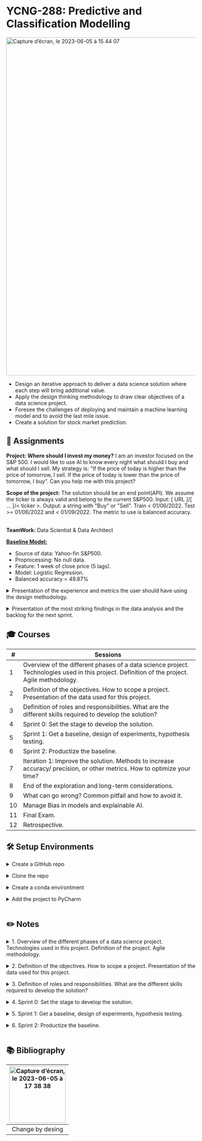 # YCNG-288: Predictive and Classification Modelling

<img width="900" alt="Capture d’écran, le 2023-06-05 à 15 44 07" src="https://github.com/MNLepage08/MNLepage08/assets/113123425/457d320b-db7a-4631-9539-96137fd1bfe0"><p>
  
* Design an iterative approach to deliver a data science solution where each step will bring additional value.
* Apply the design thinking methodology to draw clear objectives of a data science project.
* Foresee the challenges of deploying and maintain a machine learning model and to avoid the last mile issue.
* Create a solution for stock market prediction.


   
  
## :rocket: Assignments
 
**Project: Where should I invest my money?** I am an investor focused on the S&P 500. I would like to use AI to know every night what should I buy and what should I sell. My strategy is: ”If the price of today is higher than the price of tomorrow, I sell. If the price of today is lower than the price of tomorrow, I buy”. Can you help me with this project?

**Scope of the project:** The solution should be an end point(API). We assume the ticker is always valid and belong to the current S&P500. Input: [ URL ]/[ ... ]/< ticker >. Output: a string with "Buy" or "Sell". Train < 01/06/2022. Test >= 01/06/2022 and < 01/09/2022. The metric to use is balanced accuracy.<br><br>

**TeamWork:** Data Scientist & Data Architect

[**Baseline Model:**](https://github.com/MNLepage08/YCNG-288-DevOps/blob/main/DevOps%20-%20Baseline.ipynb) 
* Source of data: Yahoo-fin S&P500.
* Proprocessing: No null data.
* Feature: 1 week of close price (5 lags).
* Model: Logistic Regression.
* Balanced accuracy = 49.87%
  
<details close>
<summary>Presentation of the experience and metrics the user should have using the design methodology.<p></summary>
  
<img width="400" alt="Capture d’écran, le 2023-06-05 à 18 13 14" src="https://github.com/MNLepage08/MNLepage08/assets/113123425/238ee409-b31e-4f89-966f-40f83415c09b"> <img width="400" alt="Capture d’écran, le 2023-06-05 à 18 13 27" src="https://github.com/MNLepage08/MNLepage08/assets/113123425/1d3c5b62-2481-4d10-abab-4a0aa9fb8c67"><p>
  
</details> 


<details close>
<summary>Presentation of the most striking findings in the data analysis and the backlog for the next sprint.</summary>
  
[Data Analysis Code](https://github.com/MNLepage08/YCNG-288-DevOps/blob/main/DevOps%20-%20Data%20Analysis.ipynb)

<img width="400" alt="Capture d’écran, le 2023-06-21 à 15 51 35" src="https://github.com/MNLepage08/MNLepage08/assets/113123425/94938117-0a52-46a2-93d2-009fd3c13a84"><img width="400" alt="Capture d’écran, le 2023-06-21 à 15 51 53" src="https://github.com/MNLepage08/MNLepage08/assets/113123425/924d7a54-6e36-4b4b-83c6-8d98fb7bb63c">

</details> 
  
## :mortar_board: Courses

| # | Sessions | 
| ------------- | ------------- |
| 1 | Overview of the different phases of a data science project. Technologies used in this project. Definition of the project. Agile methodology. |
| 2 | Definition of the objectives. How to scope a project. Presentation of the data used for this project. |
| 3 | Definition of roles and responsibilities. What are the different skills required to develop the solution? |
| 4 | Sprint 0: Set the stage to develop the solution. |
| 5 | Sprint 1: Get a baseline, design of experiments, hypothesis testing. |
| 6 | Sprint 2: Productize the baseline. |
| 7 | Iteration 1: Improve the solution. Methods to increase accuracy/ precision, or other metrics. How to optimize your time? |
| 8 | End of the exploration and long-term considerations. |
| 9 | What can go wrong? Common pitfall and how to avoid it. |
| 10 | Manage Bias in models and explainable AI. |
| 11 | Final Exam. |
| 12 | Retrospective. |


## :hammer_and_wrench: Setup Environments
  
<details close>
<summary>Create a GitHub repo<p></summary>

[GitHub repo: ](https://docs.github.com/en/get-started/quickstart/create-a-repo)"To put your project up on GitHub, you will need to create a repository for it to live in." Assuming you have a GitHub account. I recommend to use the gmail account where have your GCP.
  
</details>   
  
  
<details close>
<summary>Clone the repo<p></summary>

[Cloning a repository: ](https://docs.github.com/en/repositories/creating-and-managing-repositories/cloning-a-repository)"When you create a repository on GitHub.com, it exists as a remote repository. You can clone your repository to create a local copy on your computer and sync between the two locations."
```
$ git clone https://github.com/YOUR-USERNAME/YOUR-REPOSITORY
``` 
  
</details>  
  
  
<details close>
<summary>Create a conda environtment<p></summary>
  
Suppose you have already installed [conda](https://docs.conda.io/projects/conda/en/latest/user-guide/install/), create an environment from an [environment.yml](https://docs.conda.io/projects/conda/en/latest/user-guide/tasks/manage-environments.html#creating-an-environment-from-an-environment-yml-file) file
```
$ conda env create -f YCNG-288-DevOps/scripts/environment.yml
``` 
Activate the new environment:
```
$ conda activate DevOps
```
Verify that the new environment was installed correctly:
```
$ conda env list
```
  
</details>   

  
<details close>
<summary>Add the project to PyCharm<p></summary>
 
* Open the project YCNG-288-DevOps.
* On Run / Edit Configuration, Add new / Python / Name: DevOps, Script path: app.py, Python interpreter: Python 3.9(DevOps).
* Ready to work locally.
  
</details>  
  
  
## :pencil2: Notes

<details close>
<summary>1. Overview of the different phases of a data science project. Technologies used in this project. Definition of the project. Agile methodology. <p></summary>

* [Fail:](https://www.mckinsey.com/capabilities/mckinsey-digital/our-insights/what-separates-leaders-from-laggards-in-the-internet-of-things)  Gartner Estimated - 85% of big data projects fail (2017). 80% of AI projects will remain alchemy, run by wizards whose talents will not scale in the organization (2020). 20% of analytic insights will deliver business outcomes (2022). 77% respondents say that “business adoption” of big data and AI initiatives continues to represent a challenge for their organizations. Many reasons: Over engineering, Scoop change, Not asking the right question.<p>

* Technical Dept:<p> <img width="527" align="left" alt="Capture d’écran, le 2023-06-05 à 16 17 14" src="https://github.com/MNLepage08/MNLepage08/assets/113123425/a6c0bccc-a2c9-4fd8-b3d4-66e4c97b4a6b"><br><br><br><br><br><br><br><br>

* Minimum Valuable Product: <p><img width="300" alt="Capture d’écran, le 2023-06-05 à 16 31 43" src="https://github.com/MNLepage08/MNLepage08/assets/113123425/ac0e830f-5d84-4fb1-963d-7152a69bd811"> <img width="290" alt="Capture d’écran, le 2023-06-05 à 16 31 57" src="https://github.com/MNLepage08/MNLepage08/assets/113123425/695083ca-14d0-4d4d-bdd7-b2a674f8309d"><p>
  
* <img width="400" align='right' alt="Capture d’écran, le 2023-06-05 à 16 44 56" src="https://github.com/MNLepage08/MNLepage08/assets/113123425/20b4d935-fd27-496f-8bad-313b43c83f81">**Agile methodology:** Heavy overhead - Sprint, Stand up, Demo/Review, Planning, Grooming, Retrospective.<p>Roles - Product owner, Scrum master, Team lead, Team members.
  
* [Scrum implementation of Agile: ](https://youtu.be/iJ_sl6J8PRg)<p><img width="500" alt="Capture d’écran, le 2023-06-05 à 16 45 19" src="https://github.com/MNLepage08/MNLepage08/assets/113123425/0cfc927a-8c75-4ec6-9ddc-d037ef65c212">

* The steps of a Data Science Project: Define the scope, Create a baseline, Productize, Success criteria? Yes - Done, No - Improve and go to create a baseline.
  
* [Git: ](https://git-scm.com)“Git is a free and open source distributed version control system designed to handle everything from small to very large projects with speed and efficiency.”

* [GitFlow: ](https://www.atlassian.com/git/tutorials/what-is-git)is a branching model for Git, created by Vincent Driessen. It has attracted a lot of attention because it is very well suited to collaboration and scaling the development team.” One branch per feature. If you are working alone, no branches.
  
* [Conda: ](https://docs.conda.io/projects/conda/en/latest/user-guide/tasks/manage-environments.html)Concept of environment to manage dependencies (Project 1 --> pandas 1.1, Project 2 --> pandas 1.0 and matplotlib 3.3.2). Isolate dependencies from projects to projects. You can share the environment. Easy to play with dependencies without breaking everything. Works well with pip.

* [Docker: ](https://aws.amazon.com/fr/blogs/opensource/why-use-docker-containers-for-machine-learning-development/) Almost guaranty reproductivity. Solve any conflict of environment. Make easy for deployment. De facto industry standard. 
  
* CI/CD Continuous Integration/Continuour delivery: Each time a new feature / improvement is done, you should push it to production. <img width="400" align='left' alt="Capture d’écran, le 2023-06-05 à 17 15 57" src="https://github.com/MNLepage08/MNLepage08/assets/113123425/9b9280d7-2ee8-49d6-96e6-4bbf1f0c1d6e"><p>
**CI/CD Workflow:** The team did a modification/improvement in the code. Push the code to git repository. CI/CD watches the git repository and trigger a new build. If the build secceded, create a new docker container with the code. Push the container to production (manually).
  
* **GCP: Google Cloud Platform:** to leverage clud tools and easy deployment, we will use GCP tools. [Projects](https://cloud.google.com/resource-manager/docs?hl=fr), [Cloud Build](https://cloud.google.com/build/docs?hl=fr), [Google run](https://codelabs.developers.google.com/codelabs/cloud-run-hello-python3/#0), [Google storage](https://cloud.google.com/storage/docs?hl=fr) 
 
* Good practices: Avoid Jupyter Notebook to create the solution (fine for exploration). Separate business logic, data IO, and algorithm into 3 separated modules. [When possible, leverage functional programming](https://towardsdatascience.com/functional-programing-in-data-science-projects-c909c11138bb). Do not alter data manually or on your local machine. Leverage the CI/CD. Stateless code. Use conda for code development and docker for running tests locally. Any result should be discarded if not produced by CI/CD.

</details>

  
<details close>
<summary>2. Definition of the objectives. How to scope a project. Presentation of the data used for this project. <p></summary>

* [Desing Thinking (Change by Design): ](https://youtu.be/_r0VX-aU_T8)
  
* **3 pilar of design thinking** - **Insipration:** The problem or opportunity that motivates the search of solution. **Ideation:** The process of generating, developing, and testing ideas. **Implementation:** The path that leads from the project stage into people's lives.
  
* **Inspiration -** **Insights:** Focus more on understanding deeply. Not always from quantitative data. Go out in the world. Talk to users… Capture ”thoughtless acts”. **Observation:** “Watching what people don’t do, listening to what they don’t say”. Watch how people behaves, reacts… **Empathy:** Put yourself into their shoes. Can be done literally. **Overview:** Get insights,	Get the constrains,	Create the team, Get insights, Define personas, Define the user experiment.

* **Ideation:** Defer Judgment. Encourage Ideas. Stay Focus on the topic. Build on the ideas of others. The Goal is to create a story board according the experience(s) we want the personas to live. Diverge/Converge. Define the scop.

* **Implementation:** Quick and dirty. The goal is to get feedback as early as possible. Create a mockup (sketch/draft). Test the mockup with the team. Get feedback (iterate). Create a prototype.

* **The team for the interview:** Expert(vertical knowledge), Technical person, The client, The end user, Anyone that could answer the questions and provide insignth.

* **Example of questions:** Why do you need this? Who will use it? How often? What did you try? How do you know the current solution is not good? What mechanism do you use to evaluate your current solution? Assuming we are done with the project, who will maintain it? What number do you need? What precision do you need?
  
* [Data: yahoo_fin package](https://theautomatic.net/yahoo_fin-documentation/)
  
</details>  

  
<details close>
<summary>3. Definition of roles and responsibilities. What are the different skills required to develop the solution? <p></summary>
  
* **A brief history of Data Science:** New profession which would support the understanding and interpretation of the large amounts of data which was being amassed at the time. Statistics --> Machine Learning --> Deep Learning. Directly caused by the bid data. Data scientist = Statistician _ Software Engineering.
  
* **List of roles:** Data scientist: Applied Data Scientist, Data engineer, Research scientist, MlOps, Business Analyst. Database engineer: Data Architect, Data Analyst. Web Developper: Software Developper (Web - Full stack, Back end, Front end).
  
* <img width="330" align="right" alt="Capture d’écran, le 2023-06-05 à 22 52 37" src="https://github.com/MNLepage08/MNLepage08/assets/113123425/6bbd71d9-a79f-4547-a5cd-2c6c407db271">[Understand the data science process:](https://www.kdnuggets.com/2015/11/different-data-science-roles-industry.html) 1. Get the data, 2. Analyse data, 3. Clean data, 4. Create features, 5. Train model/Evaluate the model, 6. Package model, 7. Deploy pipeline (pipeline = from data prediction), 8. Integrate pipeline in the app/platform, 9. Monitor model.
  
</details> 

  
<details close>
<summary>4. Sprint 0: Set the stage to develop the solution.<p></summary>

* <img width="500" align="right" alt="Capture d’écran, le 2023-06-06 à 00 45 04" src="https://github.com/MNLepage08/MNLepage08/assets/113123425/e302e987-dd99-49e7-aa28-c0fec5e4e5e5">**The goal of the sprint 0 is:** To set up your environment. To do a quick data analysis.See the section on setup environments for more details. 
  
* **Workflow Example:** You should see this process as circles. You might spend a lot of time iterating on models/strategies. However, you should always stay close to a production state where the code can run on GCP. To do so, I recommend baby steps and make sure your changes will not break the app functionality.<p>
  
</details>


<details close>
<summary>5. Sprint 1: Get a baseline, design of experiments, hypothesis testing.<p></summary>

* **Why do we need a baseline?** A baseline model is essentially a simple model that acts as a reference in a machine learning project. Its main function is to contextualize the results of trained models. Baseline models usually lack complexity and may have little predictive power. Regardless, their inclusion is a necessity for many reasons.

* **Overall process**<p><img width="700" align="left" alt="Capture d’écran, le 2023-06-30 à 20 27 54" src="https://github.com/MNLepage08/MNLepage08/assets/113123425/24ffebe1-ecb1-46ba-85df-a159023e588e"><br><br><br><br><br><br><br><br><br><br><br><br><br><br><br>

* **Proposed evaluation strategy:** For each of the 500 tickers, for each of the days between 01/06/2022 and 01/09/2022: prediction.append(prediction(ticker, date)). Compute balance accuracy (actuals, predictions).

* **Choose the right approach:** Complexity / Impact on<p>
<img width="300" align="right" alt="Capture d’écran, le 2023-06-30 à 20 43 10" src="https://github.com/MNLepage08/MNLepage08/assets/113123425/6adb80fc-4836-4044-a03f-b7a31740f37e"><p>
  1. What model should I use? LSTM, Logistic Regression, Repeat the last one, XGBoost, Moving Average, DNN, ARIMA, ...
  2. What features should I use? Number of lags, Difference on close price, Moving Average, Days of week, Month of the year, ...
  3. What preprocessing should I use? Standard Scaler for each ticker, Smoothing linear, First derivative for smoothing, nothing, ...
  4. The ways to cellect data for this project? Get tweets for S&P500, Yahoo_fin, Australian MSCI, ...
 
* **After the baseline?** You basically already got a backlog. For each questions like: Does clustering help? How much lag? How many nodes? ... Create an experiment and get a new number.

</details>


<details close>
<summary>6. Sprint 2: Productize the baseline.<p></summary>

* **What are the risks in a data science project?** **Sprint 1:** Data is not accessible. You cannot derive a label. There is too much data to handle (big data tools). You can run into memory issue when you load the dataset. **Sprit 2:** Can run your code on a different machine? Can you package your code? Is the operationalization of the model doable?

* **Different mode of productization**
  1. Data scientists provide **specifications**, and a team of software engineer will review it and implement it.
  2. Data scientists provide a **code base** exposing the functionalities and a team of software developer will use it in a specific environment.
  3. Data scientists provide a **docker image** and a team of software developer will instantiate the container and build the app around it.
  4. Data scientis provide an **end-point** and software developer build an app around it.
 
* **Pros and Cons**
  
| Hands off mode | Pros | Cons | Data Scientist role | Software developer role | 
| ------------- | ------------- | ------------- | ------------- | ------------- |
| Specification | The code is highly optimized and stable. Suitable for a data scientist with little knowledge in software development. | Very slow to iterate on the solution. The hands off take place when the model reach the desired accuracy --> waterfall. RISK: The data science code and the software developer code diverges. | Write and maintain specifications. | Develop and support the entire code base.
| Code base | The code can be very minimal and easy to build using pip package. | If a bug occurs in the code base, data scientist must be fix it. | Write and maintain data science code. | Develop and maintain everything except the data science code. |
| Docker | The docker container can handle system requirement changes. | Data scientist must build a server. | Weite and maintain data science + server code. | Instantiate the docker and build the infrastructure. |
| End point | The data science code can rely on specific infrastructure (GPU, spark, etc.) | Data scientist are not good at building infrastructure --> spaghetti. | Set up and maintain infrastructure | Develop and maintain the app accessing the end point |

* **Now that you have a baseline, what next?** Isolate the pieces - IO, Preprocessing, Feature engineering, Model training, Model inference, Model evaluation, Save train models, ...

* **3 components:** Business logic, IO, Algo.
  
* **Business logic:** Goal - Handle a query and provide a prediction. It should decide when training and storing the models. Is dependent on Data Science and IO.
  ```
  def create_buisiness_logic()
    data_fetcher = get_last_stock_price
    return BusinessLogic(Stock_model(data_fetcher))
  ```
  Expose:
  ```
  def do_predictions_for(self, ticker):
  ```

* **IO:** Should handle any transaction to store or retrieve things such as model or data. The business logic will use those functions without knowing the underlying code.
  ```
  def get_last_stock_rice(ticker, last=False):
  def upload_file_to_bucker(model_file_name, bucket_name):
  def get_model_from_bucket(model_filename, bucker_name):
  ```

* **Algo:** The goal of the Algo code is to train a model or to do a prediction. F(Ticker) --> model. F(Ticker) --> prediction.
  ```
  def fit(self, X, Y=None):
  def predict(self, X, Y=None:
  ```
  The algo code will use the data fetcher to retrieve data. I recommend composition:
  ```
  class Stock_model(BaseEstimator, TransformerMinMax):
    def __init__(self, data_fetcher):
      self._data_fetcher = data_fetcher
  ```

* **What about evalutaion code?** It is not in the deliverables. Should be kept outside but should call code from the appropriate component. /evaluation, /src/IO, /src/algo, /src/BusinellLogic. change PYTHONPATH to point to src. In /evaluation/mynitebook: from src.algo import mymodel, from src.IO import data fetcher, ...
  
* **Debug cycle**
  1. **Testing the APP:** Run your app on your local machine (python app.py). If it work go to  step 2. If not, debug your code using your IDE.
  2. **Testing the packaging and dependencies:** Run your app in a local docker container. It it works go to step 3. If not run, run your docker container in an interactive mode and launch the app.
  3. **Testing the deployment and the architecture:** Push your code, build the solution (automatic with Google build) and deploy. If it works, Congrats! If not, look at the logs.

</details>


## :books: Bibliography

| <img width="150" alt="Capture d’écran, le 2023-06-05 à 17 38 38" src="https://github.com/MNLepage08/MNLepage08/assets/113123425/68236fc3-5c5c-4027-aa31-d16052eddc17"> | 
| :-------------: | 
| Change by desing | 
